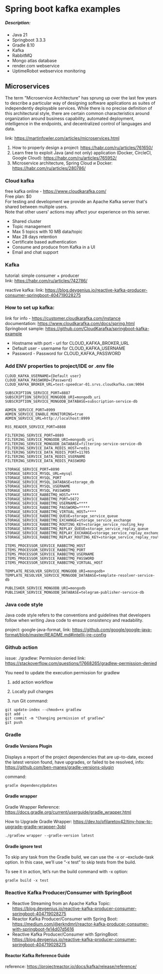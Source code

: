 # Spring boot kafka examples

##### Description:

* Java 21
* Springboot 3.3.3
* Gradle 8.10
* Kafka
* RabbitMQ
* Mongo atlas database
* render.com webservice
* UptimeRobot webservice monitoring

## Microservices

The term "Microservice Architecture" has sprung up over the last few years to describe a particular way of designing
software applications as suites of independently deployable services. While there is no precise definition of this
architectural style, there are certain common characteristics around organization around business capability, automated
deployment, intelligence in the endpoints, and decentralized control of languages and data.

link: https://martinfowler.com/articles/microservices.html

1. How to properly design a project: https://habr.com/ru/articles/761650/
2. Learn free to exploit Java (and not only) application (Docker, CircleCI, Google
   Cloud): https://habr.com/ru/articles/765952/
3. Microservice architecture, Spring Cloud и Docker: https://habr.com/ru/articles/280786/

### Cloud kafka

free kafka online - https://www.cloudkarafka.com/ </br>
Free plan: $0 </br>
For testing and development we provide an Apache Kafka server
that's shared between multiple users. </br>
Note that other users' actions may affect your experience on this server.

* Shared cluster
* Topic management
* Max 5 topics with 10 MB data/topic
* Max 28 days retention
* Certificate based authentication
* Consume and produce from Kafka in a UI
* Email and chat support

### Kafka

tutorial: simple consumer + producer <br>
link: https://habr.com/ru/articles/742786/

reactive kafka:
link: https://blog.devgenius.io/reactive-kafka-producer-consumer-springboot-404719028275

### How to set up kafka:

link for info - https://customer.cloudkarafka.com/instance </br>
documentation: https://www.cloudkarafka.com/docs/spring.html </br>
Springboot sample: https://github.com/CloudKarafka/springboot-kafka-example </br>

* Hostname with port - url for CLOUD_KAFKA_BROKER_URL
* Default user - username for CLOUD_KAFKA_USERNAME
* Password - Password for CLOUD_KAFKA_PASSWORD

### Add ENV properties to project/IDE or .env file

```
CLOUD_KAFKA_USERNAME={Default user}
CLOUD_KAFKA_PASSWORD={Password}
CLOUD_KAFKA_BROKER_URL=test-speedcar-01.srvs.cloudkafka.com:9094

SUBSCRIPTION_SERVICE_PORT=8887
SUBSCRIPTION_SERVICE_MONGODB_URI=mongodb_uri
SUBSCRIPTION_SERVICE_MONGODB_DATABASE=subscription-service-db

ADMIN_SERVICE_PORT=8999
ADMIN_SERVICE_ENABLE_MONITORING=true
ADMIN_SERVICE_URL=http://localhost:8999

RSS_READER_SERVICE_PORT=8888

FILTERING_SERVICE_PORT=8889
FILTERING_SERVICE_MONGODB_URI=mongodb_uri
FILTERING_SERVICE_MONGODB_DATABASE=filtering-service-service-db
FILTERING_SERVICE_DATA_REDIS_HOST=redis
FILTERING_SERVICE_DATA_REDIS_PORT=11705
FILTERING_SERVICE_DATA_REDIS_USERNAME
FILTERING_SERVICE_DATA_REDIS_PASSWORD

STORAGE_SERVICE_PORT=8890
STORAGE_SERVICE_MYSQL_URL=mysql
STORAGE_SERVICE_MYSQL_PORT
STORAGE_SERVICE_MYSQL_DATABASE=storage_db
STORAGE_SERVICE_MYSQL_USERNAME
STORAGE_SERVICE_MYSQL_PASSWORD
STORAGE_SERVICE_RABBITMQ_HOST=****
STORAGE_SERVICE_RABBITMQ_PORT=5672
STORAGE_SERVICE_RABBITMQ_USERNAME=****
STORAGE_SERVICE_RABBITMQ_PASSWORD=*****
STORAGE_SERVICE_RABBITMQ_VIRTUAL_HOST=****
STORAGE_SERVICE_RABBITMQ_QUEUE=storage_service_queue
STORAGE_SERVICE_RABBITMQ_EXCHANGE=storage_service_exchange
STORAGE_SERVICE_RABBITMQ_ROUTING_KEY=storage_service_routing_key
STORAGE_SERVICE_RABBITMQ_REPLAY_QUEUE=storage_service_replay_queue
STORAGE_SERVICE_RABBITMQ_REPLAY_EXCHANGE=storage_service_replay_exchange
STORAGE_SERVICE_RABBITMQ_REPLAY_ROUTING_KEY=storage_service_replay_routing_key

ITEMS_PROCESSOR_SERVICE_RABBITMQ_HOST
ITEMS_PROCESSOR_SERVICE_RABBITMQ_PORT
ITEMS_PROCESSOR_SERVICE_RABBITMQ_USERNAME
ITEMS_PROCESSOR_SERVICE_RABBITMQ_PASSWORD
ITEMS_PROCESSOR_SERVICE_RABBITMQ_VIRTUAL_HOST

TEMPLATE_RESOLVER_SERVICE_MONGODB_URI=mongodb+
TEMPLATE_RESOLVER_SERVICE_MONGODB_DATABASE=template-resolver-service-db

PUBLISHER_SERVICE_MONGODB_URI=mongodb
PUBLISHER_SERVICE_MONGODB_DATABASE=telegram-publisher-service-db
```

### Java code style

Java code style refers to the conventions and guidelines that developers follow when writing Java code to ensure
consistency and readability.

project: google-java-format,
link: https://github.com/google/google-java-format/blob/master/README.md#intellij-jre-config

### Github action

issue:  ./gradlew: Permission denied
link: https://stackoverflow.com/questions/17668265/gradlew-permission-denied

You need to update the execution permission for gradlew

1. add action workflow

2. Locally pull changes

3. run Git command:

```
git update-index --chmod=+x gradlew
git add .
git commit -m "Changing permission of gradlew"
git push
```

### Gradle

#### Gradle Versions Plugin

Displays a report of the project dependencies that are up-to-date, exceed the latest version found, have upgrades, or
failed to be resolved, info: https://github.com/ben-manes/gradle-versions-plugin

command:

```
gradle dependencyUpdates
```

#### Gradle wrapper

Gradle Wrapper Reference:
https://docs.gradle.org/current/userguide/gradle_wrapper.html

How to Upgrade Gradle Wrapper:
https://dev.to/pfilaretov42/tiny-how-to-upgrade-gradle-wrapper-3obl

```
./gradlew wrapper --gradle-version latest
```

#### Gradle ignore test

To skip any task from the Gradle build, we can use the -x or –exclude-task option. In this case, we’ll use “-x test” to
skip tests from the build.

To see it in action, let’s run the build command with -x option:

```
gradle build -x test
```

### Reactive Kafka Producer/Consumer with SpringBoot

* Reactive Streaming from an Apache Kafka
  Topic: https://blog.devgenius.io/reactive-kafka-producer-consumer-springboot-404719028275
* Reactor Kafka Producer/Consumer with Spring
  Boot: https://medium.com/@erkndmrl/reactor-kafka-producer-consumer-with-springboot-fe14d07d5616
* Reactive Kafka Producer/Consumer with
  SpringBoot: https://blog.devgenius.io/reactive-kafka-producer-consumer-springboot-404719028275

#### Reactor Kafka Reference Guide

reference: https://projectreactor.io/docs/kafka/release/reference/
